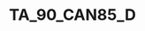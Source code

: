 ---
title: TA_90_CAN85_D
description: Preview of data (note that colours used may not well represent the data)
logo: /jkan/img/categories/grid.png
---